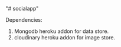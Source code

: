 "# socialapp" 

Dependencies:
1) Mongodb heroku addon for data store.
2) cloudinary heroku addon for image store.

